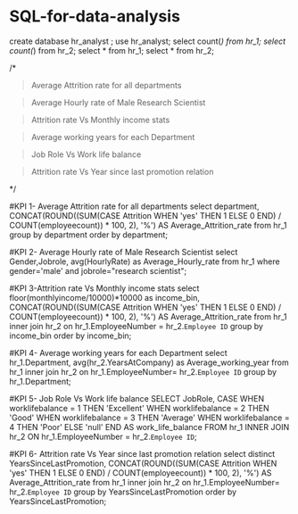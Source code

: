 # SQL-for-data-analysis

create database hr_analyst ;
use hr_analyst;
select count(*) from hr_1;
select count(*) from hr_2;
select * from hr_1;
select * from hr_2;

/* 

> Average Attrition rate for all departments

> Average Hourly rate of Male Research Scientist

> Attrition rate Vs Monthly income stats

> Average working years for each Department

> Job Role Vs Work life balance

> Attrition rate Vs Year since last promotion relation

*/

#KPI 1- Average Attrition rate for all departments
select department,
CONCAT(ROUND((SUM(CASE Attrition WHEN 'yes' THEN 1 ELSE 0 END) / COUNT(employeecount)) * 100, 2), '%') AS Average_Attrition_rate
from hr_1
group by department
order by department;

#KPI 2- Average Hourly rate of Male Research Scientist
select Gender,Jobrole, avg(HourlyRate) as Average_Hourly_rate 
from hr_1
where gender='male' and jobrole="research scientist";


#KPI 3-Attrition rate Vs Monthly income stats
select floor(monthlyincome/10000)*10000 as income_bin,
CONCAT(ROUND((SUM(CASE Attrition WHEN 'yes' THEN 1 ELSE 0 END) / COUNT(employeecount)) * 100, 2), '%') AS Average_Attrition_rate
from hr_1
inner join hr_2
on hr_1.EmployeeNumber = hr_2.`Employee ID`
group by income_bin
order by income_bin;

#KPI 4- Average working years for each Department
select hr_1.Department, avg(hr_2.YearsAtCompany) as Average_working_year
from hr_1
inner join hr_2
on hr_1.EmployeeNumber= hr_2.`Employee ID`
group by hr_1.Department;

#KPI 5- Job Role Vs Work life balance
SELECT 
    JobRole,
    CASE
        WHEN worklifebalance = 1 THEN 'Excellent'
        WHEN worklifebalance = 2 THEN 'Good'
        WHEN worklifebalance = 3 THEN 'Average'
        WHEN worklifebalance = 4 THEN 'Poor'
        ELSE 'null'
    END AS work_life_balance
FROM 
    hr_1
INNER JOIN 
    hr_2 ON hr_1.EmployeeNumber = hr_2.`Employee ID`;


#KPI 6- Attrition rate Vs Year since last promotion relation
select distinct YearsSinceLastPromotion,
CONCAT(ROUND((SUM(CASE Attrition WHEN 'yes' THEN 1 ELSE 0 END) / COUNT(employeecount)) * 100, 2), '%') AS Average_Attrition_rate
from hr_1
inner join hr_2
on hr_1.EmployeeNumber= hr_2.`Employee ID`
group by YearsSinceLastPromotion
order by YearsSinceLastPromotion;
